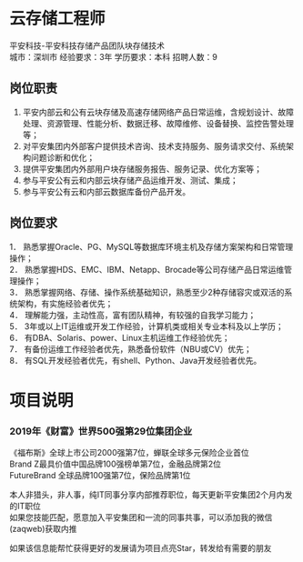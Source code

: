 # 云存储工程师
平安科技-平安科技存储产品团队块存储技术  
城市：深圳市 经验要求：3年 学历要求：本科  招聘人数：9

## 岗位职责
1. 平安内部云和公有云块存储及高速存储网络产品日常运维，含规划设计、故障处理、资源管理、性能分析、数据迁移、故障维修、设备替换、监控告警处理等；   
2. 对平安集团内外部客户提供技术咨询、技术支持服务、服务请求交付、系统架构问题诊断和优化；   
3. 提供平安集团内外部用户块存储服务报告、服务记录、优化方案等；   
4. 参与平安公有云和内部云块存储产品运维开发、测试、集成；   
5. 参与平安公有云和内部云数据库备份产品开发。

## 岗位要求
1． 熟悉掌握Oracle、PG、MySQL等数据库环境主机及存储方案架构和日常管理操作；   
2． 熟悉掌握HDS、EMC、IBM、Netapp、Brocade等公司存储产品日常运维管理操作；   
3． 熟悉掌握网络、存储、操作系统基础知识，熟悉至少2种存储容灾或双活的系统架构，有实施经验者优先；   
4． 理解能力强，主动性高，富有团队精神，有较强的自我学习能力；   
5． 3年或以上IT运维或开发工作经验，计算机类或相关专业本科及以上学历；   
6． 有DBA、Solaris、power、Linux主机运维工作经验优先；   
7． 有备份运维工作经验者优先，熟悉备份软件（NBU或CV）优先；   
8． 有SQL开发经验者优先，有shell、Python、Java开发经验者优先。

# 项目说明

### 2019年《财富》世界500强第29位集团企业
《福布斯》全球上市公司2000强第7位，蝉联全球多元保险企业首位  
Brand Z最具价值中国品牌100强榜单第7位，金融品牌第2位  
FutureBrand 全球品牌100强第7位，保险品牌第1位

本人非猎头，非人事，纯IT同事分享内部推荐职位，每天更新平安集团2个月内发的IT职位  
如果您技能匹配，愿意加入平安集团和一流的同事共事，可以添加我的微信(zaqweb)获取内推 

如果该信息能帮忙获得更好的发展请为项目点亮Star，转发给有需要的朋友




